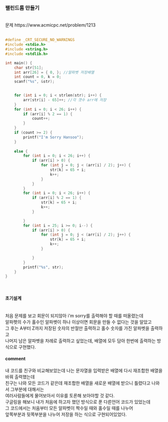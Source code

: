 ### 팰린드롬 만들기

<br>
문제 https://www.acmicpc.net/problem/1213
<br>
<br>


```C
#define _CRT_SECURE_NO_WARNINGS
#include <stdio.h>
#include <string.h>
#include <stdlib.h>

int main() { 
	char str[51];
	int arr[26] = { 0, }; //알파벳 저장배열
	int count = 0, k = 0;
	scanf("%s", &str);
	

	for (int i = 0; i < strlen(str); i++) {
		arr[str[i] - 65]++; //각 갯수 arr에 저장
	}
	for (int i = 0; i < 26; i++) {
		if (arr[i] % 2 == 1) {
			count++;
		}
	}
	if (count >= 2) {
		printf("I'm Sorry Hansoo");
	}
	
	else {
		for (int i = 0; i < 26; i++) {
			if (arr[i] > 0) {
				for (int j = 0; j < (arr[i] / 2); j++) {
					str[k] = 65 + i;
					k++;
				}
			}
		}
		for (int i = 0; i < 26; i++) {
			if (arr[i] % 2 == 1) {
				str[k] = 65 + i;
				k++;
			}

		}
		for (int i = 25; i >= 0; i--) {
			if (arr[i] > 0) {
				for (int j = 0; j < (arr[i] / 2); j++) {
					str[k] = 65 + i;
					k++;
				}

			}
		}
		printf("%s", str);
	}
}
```
<br>

####  초기설계
<br>
처음 문제를 보고 회문이 되지않아 i'm sorry를 출력해야 할 때를 떠올렸는데<br>
알파펫의 수가 홀수인 알파벳이 하나 이상이면 회문을 만들 수 없다는 것을 알았고<br>
그 후는 A부터 Z까지 저장된 숫자의 반절만 출력하고 홀수 숫자를 가진 알파벳을 출력하고 <br>
나머지 남은 알파벳을 차례로 출력하고 싶었는데, 배열에 모두 담아 한번에 출력하는 방식으로 구현했다.<br>

####  comment
내 코드를 친구와 비교해보았는데 나는 문자열을 입력받은 배열에 다시 재조합한 배열을 바꿔 출력했는데<br>
친구는 나와 모든 코드가 같은데 재조합한 배열을 새로운 배열에 받으니 틀렸다고 나와서 그부분에 대해서는<br>
여러사람들에게 물어보아서 이유를 토론해 보아야할 것 같다.<br>
구글링을 해보니 내가 처음에 하고자 했던 방식으로 푼 다른언어 코드가 있었는데<br>
그 코드에서는 처음부터 모든 알파벳이 짝수일 때와 홀수일 때를 나누어<br>
앞쪽부분과 뒷쪽부분을 나누어 저장을 하는 식으로 구현되어있었다.<br>
<br>
